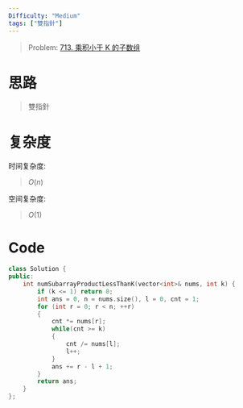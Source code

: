 ```yaml
---
Difficulty: "Medium"
tags: ["雙指針"]
---
```


> Problem: [713. 乘积小于 K 的子数组](https://leetcode.cn/problems/subarray-product-less-than-k/description/)

# 思路

> 雙指針

# 复杂度

时间复杂度:
> $O(n)$

空间复杂度:
> $O(1)$

# Code
```C++
class Solution {
public:
    int numSubarrayProductLessThanK(vector<int>& nums, int k) {
        if (k <= 1) return 0;
        int ans = 0, n = nums.size(), l = 0, cnt = 1;
        for (int r = 0; r < n; ++r)
        {
            cnt *= nums[r];
            while(cnt >= k)
            {
                cnt /= nums[l];
                l++;
            }
            ans += r - l + 1;
        }
        return ans;
    }
};
```
  